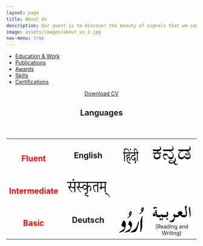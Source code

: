 ```yaml
---
layout: page
title: About Us
description: Our quest is to discover the beauty of signals that we come across in many disciplines of science and engineering, regardless of the dimension of the space they live in. 
image: assets/images/about_us_1.jpg
nav-menu: true
---
```



<!-- Main -->
<div id="main" class="alt">

<!-- One -->
<section id="one">
	<div class="inner">

<!-- Navigation Menu Buttons -->
<ul class="actions fit">
	<li><a href="#" class="button special fit" id='Education'    onclick="document.getElementById('AboutContentsDiv').innerHTML=document.getElementById('EducationDetailsMD').innerHTML;">Education & Work</a></li>
	<li><a href="#" class="button special fit" id='Publications' onclick="document.getElementById('AboutContentsDiv').innerHTML=document.getElementById('PublicationDetailsMD').innerHTML;">Publications</a></li>
	<li><a href="#" class="button special fit" id='Awards'       onclick="document.getElementById('AboutContentsDiv').innerHTML=document.getElementById('AwardsDetailsMD').innerHTML;">Awards</a></li>
	<li><a href="#" class="button special fit" id='Skills'       onclick="document.getElementById('AboutContentsDiv').innerHTML=document.getElementById('SkillsDetailsMD').innerHTML;">Skills</a></li>
	<li><a href="#" class="button special fit" id='CertificatesAndExams'  onclick="document.getElementById('AboutContentsDiv').innerHTML=document.getElementById('CertificatesAndExamsMD').innerHTML;">Certifications</a></li>
</ul>

<!-- Content for  Button -->
<div id='EducationDetailsMD' style="display:none;">
				<table style="width:100%">
					<tr>
						<td style="text-align:center"><img src="assets/images/about_me/education/TUM_logo.png" alt=""  style="width:100px;height:54px;"></td>
						<td style="vertical-align:middle"><b>Master of Science in Neuroengineering (MSNE)</b><br>
						October 2019 -  Present<br><i>Technische Universität München (TUM), Munich</i></td> 
					</tr>
					<tr>
						<td style="text-align:center"><img src="assets/images/about_me/education/iisc_logo.png" alt=""  style="width:100px;height:96px;"></td>
						<td style="vertical-align:middle"><b>Project Assistant</b><br>
						August 2018 - September 2019<br><i>Indian Institute of Science (IISc), Bengaluru</i></td> 
					</tr>
					<tr>
						<td style="text-align:center"><img src="assets/images/about_me/education/Bosch-logo-and-slogan-1024x655.png" alt=""  style="width:200px;height:128px;"></td>
						<td style="vertical-align:middle"><b>Associate Software Engineer</b><br>
						September 2016 - May 2018<br><i> Robert Bosch Engineering and Business Solutions (RBEI), Bengaluru</i></td> 
					</tr>
					<tr>
						<td style="text-align:center"><img src="assets/images/about_me/education/rvcelogo.png" alt=""  style="width:100px;height:100px;"></td>
						<td style="vertical-align:middle"><b>Bachelor of Engineering (B.E) in Electrical & Electronics Engineering</b><br>
						August 2012 - May 2016<br><i>Rashtreeya Vidyalaya College of Engineering (RVCE), Bengaluru</i></td> 
					</tr>
					<tr>
						<td style="text-align:center"><img src="assets/images/about_me/education/Bosch-logo-and-slogan-1024x655.png" alt=""  style="width:200px;height:128px;"></td>
						<td style="vertical-align:middle"><b>Intern</b><br>
						January 2016 - April 2016<br><i>Robert Bosch Engineering and Business Solutions (RBEI), Bengaluru</i></td> 
					</tr>
					<tr>
						<td style="text-align:center"><img src="assets/images/about_me/education/vyoma_logo.jpg" alt=""  style="width:150px;height:150px;"></td>
						<td style="vertical-align:middle"><b>Avionics Engineer</b><br>
						June 2013 - May 2016<br><i>Project  Vyoma, Rashtreeya Vidyalaya College of Engineering (RVCE), Bengaluru</i></td> 
				 </tr>
				</table>
</div>

<div id='PublicationDetailsMD' style="display:none;">
    <header class="major">
		<h3>Journals, Magazines and Letters</h3>
		</header>
			<ol>
				<li> Vijaykumar, R., Rudramoorthy, R., and <b> Rao Mangalore, A. (2017).</b> Prediction of solar PV panel temperature using mathematical models and artificial neural networks. Journal of Computational and Theoretical Nanoscience 14, 4986–4997.</li>
			</ol>
</div>

<div id='AwardsDetailsMD' style="display:none;">
       	<ul> 
				<li><b>Placed 3rd in the Graduating Batch of EEE, RVCE</b><br>
				Placed 3rd on the basis of 4 year CGPA at the end of the course among the graduating batch of 63 students</li>
				<li><b>Certificate of Merit, Central Board of Secondary Education, India</b><br>
				Awarded the certificate of Merit for scoring a perfect CGPA of 10 in the nationwide Class X Board Exams</li>
				<li><b>National Talent Search Examination Scholar - Karnataka State</b><br>
				Ranked 22nd in Karnataka state (India) in stage 1 of the national level scholarship program conducted by NCERT at the Secondary school level to identify and recognize students with high intellect and academic talent.</li>
			</ul>
</div>

<div id='SkillsDetailsMD' style="display:none;">
		<table style="width:100%">
					<tr>
						<td style="text-align:center"><img src="assets/images/about_me/skills/python.png" alt=""  style="width:220px;height:80px;"></td>
						<td style="text-align:center"><img src="assets/images/about_me/skills/cpp_logo.png" alt=""  style="width:100px;height:110px;"></td>
						<td style="text-align:center"><img src="assets/images/about_me/skills/latex_logo.png" alt=""  style="width:200px;height:80px;"></td>
					</tr>
					<tr>
						<td style="text-align:center"><img src="assets/images/about_me/skills/Matlab_Logo.png" alt=""  style="width:150px;height:130px;"></td>
						<td style="text-align:center"><img src="assets/images/about_me/skills/Git-Logo-2Color.png" alt=""  style="width:200px;height:80px;"></td>
						<td style="text-align:center"><img src="assets/images/about_me/skills/pytorch-logo-dark.png" alt=""  style="width:250px;height:50px;"></td>
					</tr>
					<tr>
						<td style="text-align:center"><img src="assets/images/about_me/skills/arduino_logo.jpg" alt=""  style="width:250px;height:110px;"></td>
						<td style="text-align:center"><img src="assets/images/about_me/skills/ROS_logo.png" alt=""  style="width:200px;height:60px;"></td>
						<td style="text-align:center"><img src="assets/images/about_me/skills/Eagle_Logo.jpg" alt=""  style="width:150px;height:110px;"></td>
					</tr>
					<tr>
						<td style="text-align:center"><img src="assets/images/about_me/skills/dummy_field" alt=""  style="width:250px;height:110px;"></td>
						<td style="text-align:center"><img src="assets/images/about_me/skills/fusion360_logo.png" alt=""  style="width:300px;height:150px;"></td>
						<td style="text-align:center"><img src="assets/images/about_me/skills/dummy_field" alt=""  style="width:150px;height:110px;"></td>
					</tr>
				</table>
</div>

<div id='CertificatesAndExamsMD' style="display:none;">
		<div class="row">
    <div class="6u 12u$(small)">
		<header class="major">
		<h3>Courses</h3>
		</header>
		<table style="width:100%">
					<tr>
						<td style="text-align:center"><img src="assets/images/about_me/courses/cce_logo.jpg" alt=""  style="width:100px;height:100px;"></td>
						<td style="vertical-align:middle"><b>Reinforcement Learning</b><br>
						<i>CCE, IISc, Bengaluru, India</i></td> 
					</tr>
					<tr>
						<td style="text-align:center"><img src="assets/images/about_me/courses/coursera_logo.png" alt=""  style="width:300px;height:52px;"></td>
						<td style="vertical-align:middle"><b>Deep Learning Specialization</b><br>
						<i>Coursera</i></td> 
					</tr>
					<tr>
						<td style="text-align:center"><img src="assets/images/about_me/courses/udacity_logo.svg" alt=""  style="width:100px;height:115px;"></td>
						<td style="vertical-align:middle"><b>Machine Learning Engineer Nanodegree</b><br>
						<i>Udacity</i></td> 
					</tr>
					<tr>
						<td style="text-align:center"><img src="assets/images/about_me/courses/coursera_logo.png" alt=""  style="width:300px;height:52px;"></td>
						<td style="vertical-align:middle"><b>Build a Modern Computer from First Principles:From Nand to Tetris </b><br>
						<i>Hebrew University of Jerusalem, Coursera</i></td> 
					</tr>
					<tr>
						<td style="text-align:center"><img src="assets/images/about_me/courses/edx_logo.png" alt=""  style="width:100px;height:41px;"></td>
						<td style="vertical-align:middle"><b>edX Honor Code Certificate for Circuits and Electronics </b><br>
						<i>Edx:MITx</i></td> 
					</tr>
					<tr>
						<td style="text-align:center"><img src="assets/images/about_me/courses/edx_logo.png" alt=""  style="width:100px;height:41px;"></td>
						<td style="vertical-align:middle"><b>edX Honor Code Certificate for Electricity and Magnetism </b><br>
						<i>Edx:MITx</i></td> 
					</tr>
				</table>
	</div>
	<div class="6u$ 12u$(small)">
		<header class="major">
		<h3>Exams</h3>
		</header>
				<table style="width:100%">
					<tr>
						<td style="text-align:center"><img src="assets/images/about_me/courses/Toefl_logo.png" alt=""  style="width:100px;height:20px;"></td>
						<td style="vertical-align:middle"><b>112/120</b><br>
						<i>ETS TOEFL</i></td> 
					</tr>
					<tr>
						<td style="text-align:center"><img src="assets/images/about_me/courses/gre_logo.png" alt=""  style="width:200px;height:70px;"></td>
						<td style="vertical-align:middle"><b>326/340, 4.5/6 </b><br>
						<i>ETS GRE</i></td> 
					</tr>
					<tr>
						<td style="text-align:center"><img src="assets/images/about_me/courses/Logo_Goethe-Institut_logo.png" alt=""  style="width:200px;height:106px "></td>
						<td style="vertical-align:middle"><b>A2 Certification in the German Language</b><br>
						<i>Goethe Insitut</i></td> 
					</tr>
				</table>
	</div>
	</div>
</div>

<!-- Display Div-->
<div id="AboutContentsDiv"></div>
<script>document.getElementById('AboutContentsDiv').innerHTML=document.getElementById('EducationDetailsMD').innerHTML;</script>

<p><center><a href="assets/files/CV_Ashish_Rao_Mangalore.pdf" class="button icon fa-download" target="_blank">Download CV</a></center></p>

<div id="Languages">
<header class="major">
<h1>Languages</h1>
</header>
	<table style="width:100%">
		<tr>
			<td style="text-align:center"><h2><font color="Red">Fluent</font></h2></td>
			<td style="text-align:center;vertical-align:middle"><h1><b>English</b></h1><br></td>
			<td style="text-align:center;vertical-align:middle"><img src="assets/images/about_me/languages/hindi.svg.png" alt=""  style="width:100px;height:55px;"></td>
			<td style="text-align:center;vertical-align:middle"><img src="assets/images/about_me/languages/kannada.png" alt=""  style="width:100px;height:50px;"></td>  
		</tr>
		<tr>
			<td style="text-align:center"><h2><font color="Red">Intermediate</font></h2></td>
			<td style="text-align:center;vertical-align:middle"><img src="assets/images/about_me/languages/sanskrit.png" alt=""  style="width:150px;height:57px;"></td> 
		</tr>
		<tr>
			<td style="text-align:center"><h2><font color="Red">Basic</font></h2></td>
			<td style="text-align:center;vertical-align:middle"><h1><b>Deutsch</b></h1><br></td> 
			<td style="text-align:center;vertical-align:middle"><img src="assets/images/about_me/languages/urdu.svg.png" alt=""  style="width:75px;height:75px;"></td>
			<td style="text-align:center;vertical-align:middle"><img src="assets/images/about_me/languages/arabic.svg.png" alt=""  style="width:100px;height:44px;"><br>
			(Reading and Writing)</td>
		</tr>
		</table>
</div>

</div>


</section>

